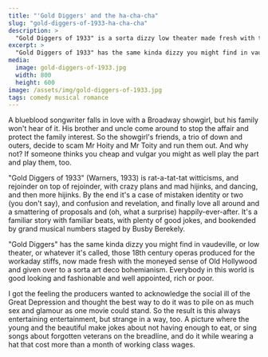 ```yaml
---
title: "'Gold Diggers' and the ha-cha-cha"
slug: "gold-diggers-of-1933-ha-cha-cha"
description: >
  "Gold Diggers of 1933" is a sorta dizzy low theater made fresh with the moneyed sense of Old Hollywood.
excerpt: >
  "Gold Diggers of 1933" has the same kinda dizzy you might find in vaudeville, or low theater, or whatever it's called, those 18th century operas produced for the workaday stiffs, now made fresh with the moneyed sense of Old Hollywood and given over to a sorta art deco bohemianism.
media: 
  image: gold-diggers-of-1933.jpg
  width: 800
  height: 600
image: /assets/img/gold-diggers-of-1933.jpg
tags: comedy musical romance
---
```


A blueblood songwriter falls in love with a Broadway showgirl, but his family won't hear of it. His brother and uncle come around to stop the affair and protect the family interest. So the showgirl's friends, a trio of down and outers, decide to scam Mr Hoity and Mr Toity and run them out. And why not? If someone thinks you cheap and vulgar you might as well play the part and play them, too.

<!--more-->

"Gold Diggers of 1933" (Warners, 1933) is rat-a-tat-tat witticisms, and rejoinder on top of rejoinder, with crazy plans and mad hijinks, and dancing, and then more hijinks. By the end it's a case of mistaken identity or two (you don't say), and confusion and revelation, and finally love all around and a smattering of proposals and (oh, what a surprise) happily-ever-after. It's a familiar story with familiar beats, with plenty of good jokes, and bookended by grand musical numbers staged by Busby Berekely.

"Gold Diggers" has the same kinda dizzy you might find in vaudeville, or low theater, or whatever it's called, those 18th century operas produced for the workaday stiffs, now made fresh with the moneyed sense of Old Hollywood and given over to a sorta art deco bohemianism. Everybody in this world is good looking and fashionable and well appointed, rich or poor.

I got the feeling the producers wanted to acknowledge the social ill of the Great Depression and thought the best way to do it was to pile on as much sex and glamour as one movie could stand. So the result is this always entertaining entertainment, but strange in a way, too. A picture where the young and the beautiful make jokes about not having enough to eat, or sing songs about forgotten veterans on the breadline, and do it while wearing a hat that cost more than a month of working class wages.
